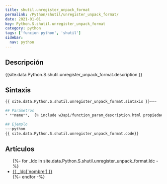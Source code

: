 ```yaml
---
title: shutil.unregister_unpack_format
permalink: /Python/shutil/unregister_unpack_format/
date: 2021-01-01
key: Python.S.shutil.unregister_unpack_format
category: python
tags: ['funcion python', 'shutil']
sidebar: 
  nav: python
---
```


## Descripción
{{site.data.Python.S.shutil.unregister_unpack_format.description }}

## Sintaxis
~~~python
{{ site.data.Python.S.shutil.unregister_unpack_format.sintaxis }}~~~

## Parámetros
* **name**,  {% include w3api/function_param_description.html propiedad=site.data.Python.S.shutil.unregister_unpack_format valor="name" %}

## Ejemplo
~~~python
{{ site.data.Python.S.shutil.unregister_unpack_format.code}}
~~~

## Artículos
<ul>
{%- for _ldc in site.data.Python.S.shutil.unregister_unpack_format.ldc -%}
   <li>
       <a href="{{_ldc['url'] }}">{{ _ldc['nombre'] }}</a>
   </li>
{%- endfor -%}
</ul>
